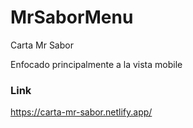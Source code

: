# MrSaborMenu
Carta Mr Sabor 

Enfocado principalmente a la vista mobile

### Link
https://carta-mr-sabor.netlify.app/